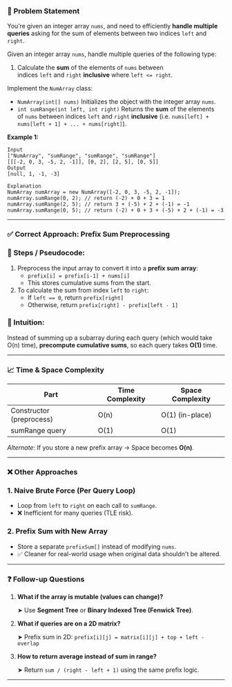 ### 🧩 **Problem Statement**

You’re given an integer array `nums`, and need to efficiently **handle multiple queries** asking for the sum of elements between two indices `left` and `right`.

Given an integer array `nums`, handle multiple queries of the following type:

1. Calculate the **sum** of the elements of `nums` between indices `left` and `right` **inclusive** where `left <= right`.

Implement the `NumArray` class:

- `NumArray(int[] nums)` Initializes the object with the integer array `nums`.
- `int sumRange(int left, int right)` Returns the **sum** of the elements of `nums` between indices `left` and `right` **inclusive** (i.e. `nums[left] + nums[left + 1] + ... + nums[right]`).

**Example 1:**

```
Input
["NumArray", "sumRange", "sumRange", "sumRange"]
[[[-2, 0, 3, -5, 2, -1]], [0, 2], [2, 5], [0, 5]]
Output
[null, 1, -1, -3]

Explanation
NumArray numArray = new NumArray([-2, 0, 3, -5, 2, -1]);
numArray.sumRange(0, 2); // return (-2) + 0 + 3 = 1
numArray.sumRange(2, 5); // return 3 + (-5) + 2 + (-1) = -1
numArray.sumRange(0, 5); // return (-2) + 0 + 3 + (-5) + 2 + (-1) = -3
```

---

### ✅ **Correct Approach: Prefix Sum Preprocessing**

### 📌 Steps / Pseudocode:

1. Preprocess the input array to convert it into a **prefix sum array**:
    - `prefix[i] = prefix[i-1] + nums[i]`
    - This stores cumulative sums from the start.
2. To calculate the sum from index `left` to `right`:
    - If `left == 0`, return `prefix[right]`
    - Otherwise, return `prefix[right] - prefix[left - 1]`

### 🎯 Intuition:

Instead of summing up a subarray during each query (which would take O(n) time), **precompute cumulative sums**, so each query takes **O(1)** time.

---

### 📈 Time & Space Complexity

| Part | Time Complexity | Space Complexity |
| --- | --- | --- |
| Constructor (preprocess) | O(n) | O(1) (in-place) |
| sumRange query | O(1) | O(1) |

*Alternate*: If you store a new prefix array → Space becomes **O(n)**.

---

### ❌ Other Approaches

### 1. **Naive Brute Force (Per Query Loop)**

- Loop from `left` to `right` on each call to `sumRange`.
- ❌ Inefficient for many queries (TLE risk).

### 2. **Prefix Sum with New Array**

- Store a separate `prefixSum[]` instead of modifying `nums`.
- ✅ Cleaner for real-world usage when original data shouldn't be altered.

---

### ❓ Follow-up Questions

1. **What if the array is mutable (values can change)?**
    
    ➤ Use **Segment Tree** or **Binary Indexed Tree (Fenwick Tree)**.
    
2. **What if queries are on a 2D matrix?**
    
    ➤ Prefix sum in 2D: `prefix[i][j] = matrix[i][j] + top + left - overlap`
    
3. **How to return average instead of sum in range?**
    
    ➤ Return `sum / (right - left + 1)` using the same prefix logic.
    

---
